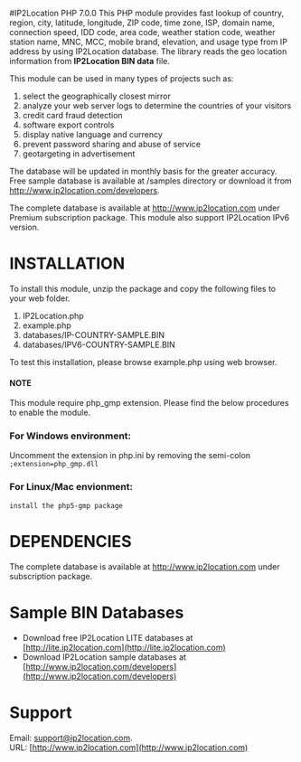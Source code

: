 #IP2Location PHP 7.0.0
This PHP module provides fast lookup of country, region, city, latitude, longitude, ZIP code, time zone, ISP, domain name, connection speed, IDD code, area code, weather station code, weather station name, MNC, MCC, mobile brand, elevation, and usage type from IP address by using IP2Location database. The library reads the geo location information
from **IP2Location BIN data** file.

This module can be used in many types of projects such as:

 1. select the geographically closest mirror
 2. analyze your web server logs to determine the countries of your visitors
 3. credit card fraud detection
 4. software export controls
 5. display native language and currency 
 6. prevent password sharing and abuse of service 
 7. geotargeting in advertisement

The database will be updated in monthly basis for the greater accuracy. Free sample database is available at /samples directory or download it from http://www.ip2location.com/developers.

The complete database is available at http://www.ip2location.com under Premium subscription package. This module also support IP2Location IPv6 version.


# INSTALLATION
To install this module, unzip the package and copy the following files to your web folder.
 1. IP2Location.php
 2. example.php
 3. databases/IP-COUNTRY-SAMPLE.BIN
 4. databases/IPV6-COUNTRY-SAMPLE.BIN
 
To test this installation, please browse example.php using web browser.


#### NOTE
This module require php_gmp extension. Please find the below procedures to enable the module.

### For Windows environment:
Uncomment the extension in php.ini by removing the semi-colon
    `;extension=php_gmp.dll`


### For Linux/Mac envionment:
   `install the php5-gmp package`


# DEPENDENCIES
The complete database is available at http://www.ip2location.com under subscription package.


# Sample BIN Databases
* Download free IP2Location LITE databases at [http://lite.ip2location.com](http://lite.ip2location.com)  
* Download IP2Location sample databases at [http://www.ip2location.com/developers](http://www.ip2location.com/developers)

# Support
Email: support@ip2location.com.  
URL: [http://www.ip2location.com](http://www.ip2location.com)

